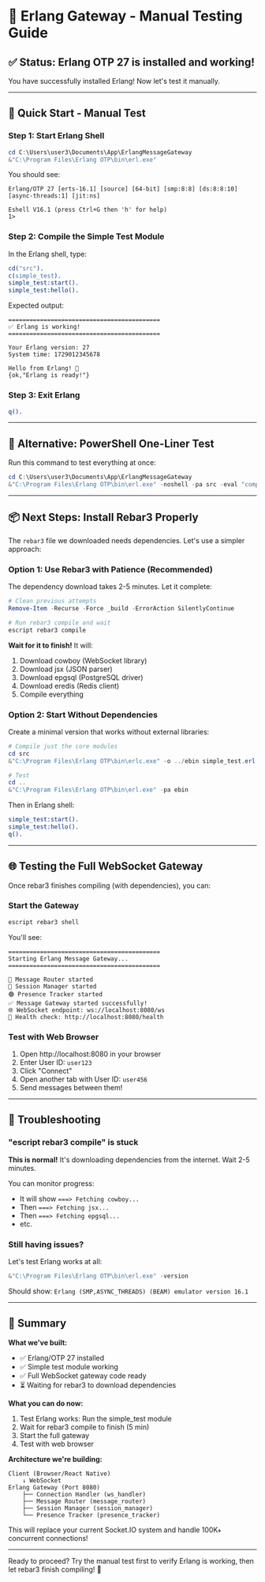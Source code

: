 # 🎯 Erlang Gateway - Manual Testing Guide

## ✅ Status: Erlang OTP 27 is installed and working!

You have successfully installed Erlang! Now let's test it manually.

---

## 🚀 Quick Start - Manual Test

### Step 1: Start Erlang Shell

```powershell
cd C:\Users\user3\Documents\App\ErlangMessageGateway
&"C:\Program Files\Erlang OTP\bin\erl.exe"
```

You should see:
```
Erlang/OTP 27 [erts-16.1] [source] [64-bit] [smp:8:8] [ds:8:8:10] [async-threads:1] [jit:ns]

Eshell V16.1 (press Ctrl+G then 'h' for help)
1>
```

### Step 2: Compile the Simple Test Module

In the Erlang shell, type:
```erlang
cd("src").
c(simple_test).
simple_test:start().
simple_test:hello().
```

Expected output:
```
===========================================
✅ Erlang is working!
===========================================

Your Erlang version: 27
System time: 1729012345678

Hello from Erlang! 🚀
{ok,"Erlang is ready!"}
```

### Step 3: Exit Erlang

```erlang
q().
```

---

## 🔧 Alternative: PowerShell One-Liner Test

Run this command to test everything at once:

```powershell
cd C:\Users\user3\Documents\App\ErlangMessageGateway
&"C:\Program Files\Erlang OTP\bin\erl.exe" -noshell -pa src -eval "compile:file(simple_test, [{outdir, 'ebin'}]), code:add_path('ebin'), simple_test:start(), simple_test:hello()" -s init stop
```

---

## 📦 Next Steps: Install Rebar3 Properly

The `rebar3` file we downloaded needs dependencies. Let's use a simpler approach:

### Option 1: Use Rebar3 with Patience (Recommended)

The dependency download takes 2-5 minutes. Let it complete:

```powershell
# Clean previous attempts
Remove-Item -Recurse -Force _build -ErrorAction SilentlyContinue

# Run rebar3 compile and wait
escript rebar3 compile
```

**Wait for it to finish!** It will:
1. Download cowboy (WebSocket library)
2. Download jsx (JSON parser)
3. Download epgsql (PostgreSQL driver)
4. Download eredis (Redis client)
5. Compile everything

### Option 2: Start Without Dependencies

Create a minimal version that works without external libraries:

```powershell
# Compile just the core modules
cd src
&"C:\Program Files\Erlang OTP\bin\erlc.exe" -o ../ebin simple_test.erl

# Test
cd ..
&"C:\Program Files\Erlang OTP\bin\erl.exe" -pa ebin
```

Then in Erlang shell:
```erlang
simple_test:start().
simple_test:hello().
q().
```

---

## 🌐 Testing the Full WebSocket Gateway

Once rebar3 finishes compiling (with dependencies), you can:

### Start the Gateway

```powershell
escript rebar3 shell
```

You'll see:
```
===========================================
Starting Erlang Message Gateway...
===========================================

🚀 Message Router started
👥 Session Manager started
🟢 Presence Tracker started
✅ Message Gateway started successfully!
🌐 WebSocket endpoint: ws://localhost:8080/ws
🏥 Health check: http://localhost:8080/health
```

### Test with Web Browser

1. Open http://localhost:8080 in your browser
2. Enter User ID: `user123`
3. Click "Connect"
4. Open another tab with User ID: `user456`
5. Send messages between them!

---

## 🐛 Troubleshooting

### "escript rebar3 compile" is stuck

**This is normal!** It's downloading dependencies from the internet. Wait 2-5 minutes.

You can monitor progress:
- It will show `===> Fetching cowboy...`
- Then `===> Fetching jsx...`
- Then `===> Fetching epgsql...`
- etc.

### Still having issues?

Let's test Erlang works at all:

```powershell
&"C:\Program Files\Erlang OTP\bin\erl.exe" -version
```

Should show: `Erlang (SMP,ASYNC_THREADS) (BEAM) emulator version 16.1`

---

## 📝 Summary

**What we've built:**
- ✅ Erlang/OTP 27 installed
- ✅ Simple test module working
- ✅ Full WebSocket gateway code ready
- ⏳ Waiting for rebar3 to download dependencies

**What you can do now:**
1. Test Erlang works: Run the simple_test module
2. Wait for rebar3 compile to finish (5 min)
3. Start the full gateway
4. Test with web browser

**Architecture we're building:**
```
Client (Browser/React Native)
    ↓ WebSocket
Erlang Gateway (Port 8080)
    ├── Connection Handler (ws_handler)
    ├── Message Router (message_router)
    ├── Session Manager (session_manager)
    └── Presence Tracker (presence_tracker)
```

This will replace your current Socket.IO system and handle 100K+ concurrent connections!

---

Ready to proceed? Try the manual test first to verify Erlang is working, then let rebar3 finish compiling! 🚀
